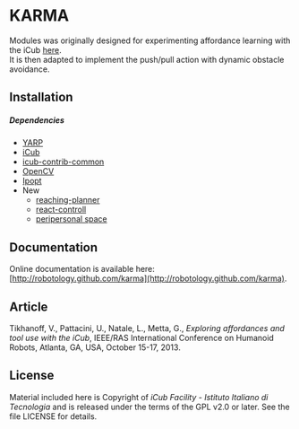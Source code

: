 KARMA
=====

Modules was originally designed for experimenting affordance learning with the iCub [here](https://github.com/robotology/karma).  
It is then adapted to implement the push/pull action with dynamic obstacle avoidance.

## Installation

##### Dependencies
- [YARP](https://github.com/robotology/yarp)
- [iCub](https://github.com/robotology/icub-main)
- [icub-contrib-common](https://github.com/robotology/icub-contrib-common)
- [OpenCV](http://opencv.org/downloads.html)  
- [Ipopt](http://wiki.icub.org/wiki/Installing_IPOPT)  
- New
  - [reaching-planner](https://github.com/robotology-playground/reaching-planner)
  - [react-controll](https://github.com/robotology/react-control)
  - [peripersonal space](https://github.com/robotology/peripersonal-space)

## Documentation

Online documentation is available here: [http://robotology.github.com/karma](http://robotology.github.com/karma).

## Article

Tikhanoff, V., Pattacini, U., Natale, L., Metta, G., _Exploring affordances and tool use with the iCub_, IEEE/RAS International Conference on Humanoid Robots, Atlanta, GA, USA, October 15-17, 2013.

## License

Material included here is Copyright of _iCub Facility - Istituto Italiano di Tecnologia_ and is released under the terms of the GPL v2.0 or later. See the file LICENSE for details.

